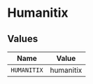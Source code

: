 # Humanitix


## Values

| Name        | Value       |
| ----------- | ----------- |
| `HUMANITIX` | humanitix   |
